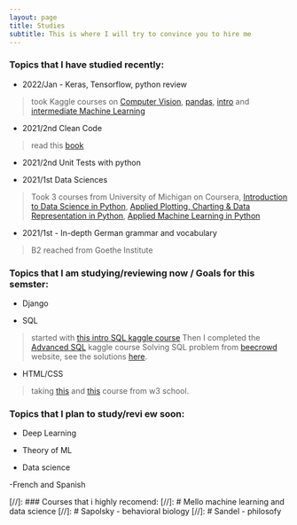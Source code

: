 ```yaml
---
layout: page
title: Studies
subtitle: This is where I will try to convince you to hire me
---
```


### Topics that I have studied recently:

- 2022/Jan - Keras, Tensorflow, python review
> took Kaggle courses on [Computer Vision](https://www.kaggle.com/learn/certification/giselaortt/computer-vision), [pandas](https://www.kaggle.com/learn/certification/giselaortt/pandas), [intro](https://www.kaggle.com/learn/certification/giselaortt/intro-to-machine-learning) and [intermediate Machine Learning](https://www.kaggle.com/learn/certification/giselaortt/intermediate-machine-learning)

- 2021/2nd Clean Code
> read this [book](https://enos.itcollege.ee/~jpoial/oop/naited/Clean%20Code.pdf)

- 2021/2nd Unit Tests with python

- 2021/1st Data Sciences
> Took 3 courses from University of Michigan on Coursera, [Introduction to Data Science in Python](https://www.coursera.org/account/accomplishments/verify/KEH99QY5UA5K?utm_source=link&utm_medium=certificate&utm_content=cert_image&utm_campaign=sharing_cta&utm_product=course), [Applied Plotting, Charting & Data Representation in Python](https://www.coursera.org/account/accomplishments/verify/D2MEKANP2NHG?utm_source=link&utm_medium=certificate&utm_content=cert_image&utm_campaign=sharing_cta&utm_product=course), [Applied Machine Learning in Python](https://www.coursera.org/account/accomplishments/verify/2GFRD58W9A4F?utm_source=link&utm_medium=certificate&utm_content=cert_image&utm_campaign=sharing_cta&utm_product=course)

- 2021/1st - In-depth German grammar and vocabulary
>  B2 reached from Goethe Institute

### Topics that I am studying/reviewing now / Goals for this semster:

- Django

- SQL 
> started with [this intro SQL kaggle course](https://www.kaggle.com/learn/certification/giselaortt/intro-to-sql)
> Then I completed the [Advanced SQL](https://www.kaggle.com/learn/certification/giselaortt/advanced-sql) kaggle course
> Solving SQL problem from [beecrowd](https://www.beecrowd.com.br/) website, see the solutions [here](https://github.com/giselaortt/beecrowd/tree/main/SQL).

- HTML/CSS
> taking [this](https://www.w3schools.com/html/html_css.asp) and [this](https://www.w3schools.com/html/html_basic.asp) course from w3 school.


### Topics that I plan to study/revi ew soon:

- Deep Learning

- Theory of ML

- Data science

-French and Spanish

[//]: ### Courses that i highly recomend:
[//]: #  Mello machine learning and data science
[//]: #  Sapolsky - behavioral biology
[//]: #  Sandel - philosofy
